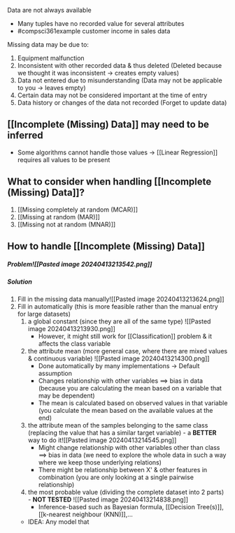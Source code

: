 Data are not always available
- Many tuples have no recorded value for several attributes
- #compsci361example customer income in sales data

Missing data may be due to:
1. Equipment malfunction
2. Inconsistent with other recorded data & thus deleted (Deleted because we thought it was inconsistent $\rightarrow$ creates empty values)
3. Data not entered due to misunderstanding (Data may not be applicable to you $\rightarrow$ leaves empty)
4. Certain data may not be considered important at the time of entry
5. Data history or changes of the data not recorded (Forget to update data)
## [[Incomplete (Missing) Data]] may need to be inferred
- Some algorithms cannot handle those values $\rightarrow$ [[Linear Regression]] requires all values to be present
## What to consider when handling [[Incomplete (Missing) Data]]?
1. [[Missing completely at random (MCAR)]]
2. [[Missing at random (MAR)]]
3. [[Missing not at random (MNAR)]]
## How to handle [[Incomplete (Missing) Data]]
##### Problem![[Pasted image 20240413213542.png]]

##### Solution
1. Fill in the missing data manually![[Pasted image 20240413213624.png]]
2. Fill in automatically (this is more feasible rather than the manual entry for large datasets) 
	1. a global constant (since they are all of the same type) ![[Pasted image 20240413213930.png]]
		- However, it might still work for [[Classification]] problem & it affects the class variable
	2. the attribute mean (more general case, where there are mixed values & continuous variable) ![[Pasted image 20240413214300.png]]
		- Done automatically by many implementations $\rightarrow$ Default assumption
		- Changes relationship with other variables $\implies$ bias in data (because you are calculating the mean based on a variable that may be dependent)
		- The mean is calculated based on observed values in that variable (you calculate the mean based on the available values at the end)
	3. the attribute mean of the samples belonging to the same class (replacing the value that has a similar target variable) - a **BETTER** way to do it![[Pasted image 20240413214545.png]]
		- Might change relationship with other variables other than class $\implies$ bias in data (we need to explore the whole data in such a way where we keep those underlying relations)
		- There might be relationship between X' & other features in combination (you are only looking at a single pairwise relationship)
	4. the most probable value (dividing the complete dataset into 2 parts) - **NOT TESTED** ![[Pasted image 20240413214838.png]]
		- Inference-based such as Bayesian formula, [[Decision Tree(s)]], [[k-nearest neighbour (KNN)]],...
	- IDEA: Any model that 